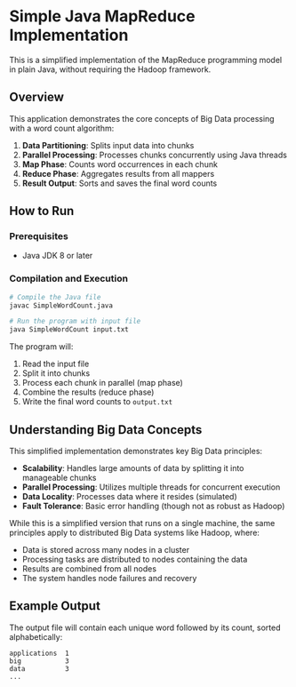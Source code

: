 # Simple Java MapReduce Implementation

This is a simplified implementation of the MapReduce programming model in plain Java, without requiring the Hadoop framework.

## Overview

This application demonstrates the core concepts of Big Data processing with a word count algorithm:

1. **Data Partitioning**: Splits input data into chunks
2. **Parallel Processing**: Processes chunks concurrently using Java threads
3. **Map Phase**: Counts word occurrences in each chunk
4. **Reduce Phase**: Aggregates results from all mappers
5. **Result Output**: Sorts and saves the final word counts

## How to Run

### Prerequisites
- Java JDK 8 or later

### Compilation and Execution

```bash
# Compile the Java file
javac SimpleWordCount.java

# Run the program with input file
java SimpleWordCount input.txt
```

The program will:
1. Read the input file
2. Split it into chunks
3. Process each chunk in parallel (map phase)
4. Combine the results (reduce phase)
5. Write the final word counts to `output.txt`

## Understanding Big Data Concepts

This simplified implementation demonstrates key Big Data principles:

- **Scalability**: Handles large amounts of data by splitting it into manageable chunks
- **Parallel Processing**: Utilizes multiple threads for concurrent execution
- **Data Locality**: Processes data where it resides (simulated)
- **Fault Tolerance**: Basic error handling (though not as robust as Hadoop)

While this is a simplified version that runs on a single machine, the same principles apply to distributed Big Data systems like Hadoop, where:
- Data is stored across many nodes in a cluster
- Processing tasks are distributed to nodes containing the data
- Results are combined from all nodes
- The system handles node failures and recovery

## Example Output

The output file will contain each unique word followed by its count, sorted alphabetically:

```
applications  1
big           3
data          3
...
``` 